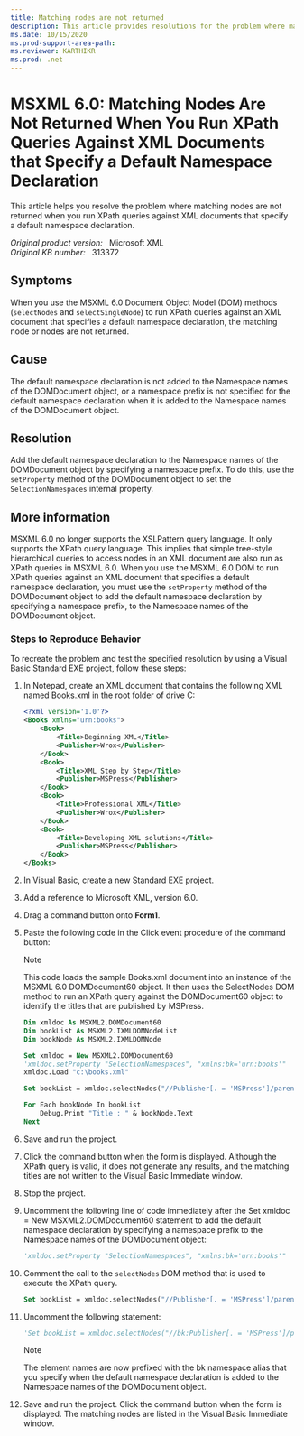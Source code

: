 ```yaml
---
title: Matching nodes are not returned
description: This article provides resolutions for the problem where matching nodes are not returned when you run XPath queries against XML documents that specify a default namespace declaration.
ms.date: 10/15/2020
ms.prod-support-area-path: 
ms.reviewer: KARTHIKR
ms.prod: .net
---
```

# MSXML 6.0: Matching Nodes Are Not Returned When You Run XPath Queries Against XML Documents that Specify a Default Namespace Declaration

This article helps you resolve the problem where matching nodes are not returned when you run XPath queries against XML documents that specify a default namespace declaration.

_Original product version:_ &nbsp; Microsoft XML  
_Original KB number:_ &nbsp; 313372

## Symptoms

When you use the MSXML 6.0 Document Object Model (DOM) methods (`selectNodes` and `selectSingleNode`) to run XPath queries against an XML document that specifies a default namespace declaration, the matching node or nodes are not returned.

## Cause

The default namespace declaration is not added to the Namespace names of the DOMDocument object, or a namespace prefix is not specified for the default namespace declaration when it is added to the Namespace names of the DOMDocument object.

## Resolution

Add the default namespace declaration to the Namespace names of the DOMDocument object by specifying a namespace prefix. To do this, use the `setProperty` method of the DOMDocument object to set the `SelectionNamespaces` internal property.

## More information

MSXML 6.0 no longer supports the XSLPattern query language. It only supports the XPath query language. This implies that simple tree-style hierarchical queries to access nodes in an XML document are also run as XPath queries in MSXML 6.0. When you use the MSXML 6.0 DOM to run XPath queries against an XML document that specifies a default namespace declaration, you must use the `setProperty` method of the DOMDocument object to add the default namespace declaration by specifying a namespace prefix, to the Namespace names of the DOMDocument object.

### Steps to Reproduce Behavior

To recreate the problem and test the specified resolution by using a Visual Basic Standard EXE project, follow these steps:

1. In Notepad, create an XML document that contains the following XML named Books.xml in the root folder of drive C:

    ```xml
    <?xml version='1.0'?>
    <Books xmlns="urn:books">
        <Book>
            <Title>Beginning XML</Title>
            <Publisher>Wrox</Publisher>
        </Book>
        <Book>
            <Title>XML Step by Step</Title>
            <Publisher>MSPress</Publisher>
        </Book>
        <Book>
            <Title>Professional XML</Title>
            <Publisher>Wrox</Publisher>
        </Book>
        <Book>
            <Title>Developing XML solutions</Title>
            <Publisher>MSPress</Publisher>
        </Book>
    </Books>
    ```

2. In Visual Basic, create a new Standard EXE project.
3. Add a reference to Microsoft XML, version 6.0.
4. Drag a command button onto **Form1**.
5. Paste the following code in the Click event procedure of the command button:

    > [!NOTE]
    > This code loads the sample Books.xml document into an instance of the MSXML 6.0 DOMDocument60 object. It then uses the SelectNodes DOM method to run an XPath query against the DOMDocument60 object to identify the titles that are published by MSPress.

    ```vb
    Dim xmldoc As MSXML2.DOMDocument60
    Dim bookList As MSXML2.IXMLDOMNodeList
    Dim bookNode As MSXML2.IXMLDOMNode

    Set xmldoc = New MSXML2.DOMDocument60
    'xmldoc.setProperty "SelectionNamespaces", "xmlns:bk='urn:books'"
    xmldoc.Load "c:\books.xml"

    Set bookList = xmldoc.selectNodes("//Publisher[. = 'MSPress']/parent::node()/Title")'Set bookList = xmldoc.selectNodes("//bk:Publisher[. = 'MSPress']/parent::node()/bk:Title")

    For Each bookNode In bookList
        Debug.Print "Title : " & bookNode.Text
    Next
    ```

6. Save and run the project.
7. Click the command button when the form is displayed. Although the XPath query is valid, it does not generate any results, and the matching titles are not written to the Visual Basic Immediate window.
8. Stop the project.
9. Uncomment the following line of code immediately after the Set xmldoc = New MSXML2.DOMDocument60 statement to add the default namespace declaration by specifying a namespace prefix to the Namespace names of the DOMDocument object:

    ```vb
    'xmldoc.setProperty "SelectionNamespaces", "xmlns:bk='urn:books'"
    ```

10. Comment the call to the `selectNodes` DOM method that is used to execute the XPath query.

    ```vb
    Set bookList = xmldoc.selectNodes("//Publisher[. = 'MSPress']/parent::node()/Title")
    ```

11. Uncomment the following statement:

    ```vb
    'Set bookList = xmldoc.selectNodes("//bk:Publisher[. = 'MSPress']/parent::node()/bk:Title")
    ```

    > [!NOTE]
    > The element names are now prefixed with the bk namespace alias that you specify when the default namespace declaration is added to the Namespace names of the DOMDocument object.

12. Save and run the project. Click the command button when the form is displayed. The matching nodes are listed in the Visual Basic Immediate window.
